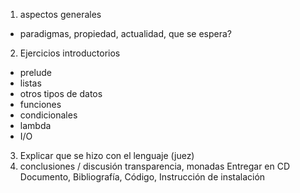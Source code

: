 1) aspectos generales
* paradigmas, propiedad, actualidad, que se espera?
2) Ejercicios introductorios
* prelude
* listas
* otros tipos de datos
* funciones
* condicionales
* lambda
* I/O
3) Explicar que se hizo con el lenguaje (juez)
4) conclusiones / discusión transparencia, monadas
Entregar en CD Documento, Bibliografía, Código, Instrucción de instalación
